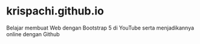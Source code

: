 # krispachi.github.io

Belajar membuat Web dengan Bootstrap 5 di YouTube serta menjadikannya online dengan Github
